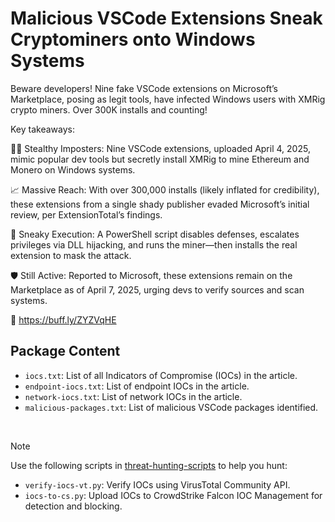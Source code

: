 # Malicious VSCode Extensions Sneak Cryptominers onto Windows Systems

Beware developers! Nine fake VSCode extensions on Microsoft’s Marketplace, posing as legit tools, have infected Windows users with XMRig crypto miners. Over 300K installs and counting!

Key takeaways:

🕵️‍♂️ Stealthy Imposters: Nine VSCode extensions, uploaded April 4, 2025, mimic popular dev tools but secretly install XMRig to mine Ethereum and Monero on Windows systems.

📈 Massive Reach: With over 300,000 installs (likely inflated for credibility), these extensions from a single shady publisher evaded Microsoft’s initial review, per ExtensionTotal’s findings.

🦠 Sneaky Execution: A PowerShell script disables defenses, escalates privileges via DLL hijacking, and runs the miner—then installs the real extension to mask the attack.

🛡️ Still Active: Reported to Microsoft, these extensions remain on the Marketplace as of April 7, 2025, urging devs to verify sources and scan systems.

🔗 https://buff.ly/ZYZVqHE

## Package Content

- `iocs.txt`: List of all Indicators of Compromise (IOCs) in the article.
- `endpoint-iocs.txt`: List of endpoint IOCs in the article.
- `network-iocs.txt`: List of network IOCs in the article.
- `malicious-packages.txt`: List of malicious VSCode packages identified.

<br>

> [!NOTE]
> Use the following scripts in [threat-hunting-scripts](../../threat-hunting-scripts/) to help you hunt:
>
> - `verify-iocs-vt.py`: Verify IOCs using VirusTotal Community API.
> - `iocs-to-cs.py`: Upload IOCs to CrowdStrike Falcon IOC Management for detection and blocking.
